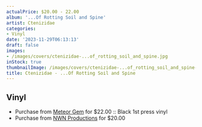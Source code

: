 ```yaml
---
actualPrice: $20.00 - 22.00
album: '...Of Rotting Soil and Spine'
artist: Ctenizidae
categories:
- Vinyl
date: '2023-11-29T06:13:13'
draft: false
images:
- /images/covers/ctenizidae-...of_rotting_soil_and_spine.jpg
inStock: true
thumbnailImage: /images/covers/ctenizidae-...of_rotting_soil_and_spine-thumb.jpg
title: Ctenizidae - ...Of Rotting Soil and Spine
---
```


## Vinyl
* Purchase from [Meteor Gem](https://meteor-gem.com/products/ctenizidae-of-rotting-soil-and-spine-10) for $22.00 :: Black 1st press vinyl
* Purchase from [NWN Productions](http://shop.nwnprod.com/index.php?route=product/product&path=75&product_id=29790&sort=pd.name&order=ASC) for $20.00
